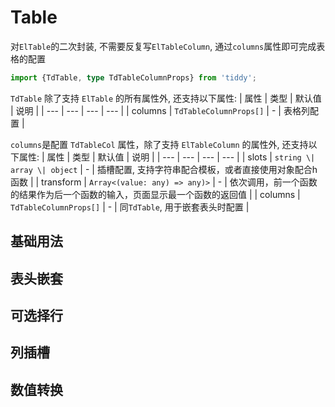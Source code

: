 # Table

对`ElTable`的二次封装, 不需要反复写`ElTableColumn`, 通过`columns`属性即可完成表格的配置
```ts
import {TdTable, type TdTableColumnProps} from 'tiddy';
```

`TdTable` 除了支持 `ElTable` 的所有属性外, 还支持以下属性:
| 属性 | 类型 | 默认值 | 说明 |
| --- | --- | --- | --- |
| columns | `TdTableColumnProps[]` | - | 表格列配置 |

`columns`是配置 `TdTableCol` 属性，除了支持 `ElTableColumn` 的属性外, 还支持以下属性:
| 属性 | 类型 | 默认值 | 说明 |
| --- | --- | --- | --- |
| slots | `string \| array \| object` | - | 插槽配置, 支持字符串配合模板，或者直接使用对象配合h函数 |
| transform | `Array<(value: any) => any)>` | - | 依次调用，前一个函数的结果作为后一个函数的输入，页面显示最一个函数的返回值 |
| columns | `TdTableColumnProps[]` | - | 同`TdTable`, 用于嵌套表头时配置 |


## 基础用法
<demo vue="table.vue" />

## 表头嵌套
<demo vue="nest.vue" />

## 可选择行
<demo vue="select.vue" />

## 列插槽
<demo vue="slot.vue" />

## 数值转换
<demo vue="format.vue" />